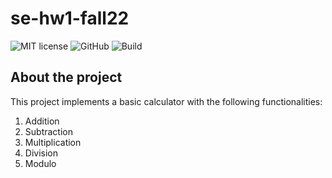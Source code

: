 # se-hw1-fall22


![MIT license](https://img.shields.io/badge/License-MIT-green.svg)
![GitHub](https://img.shields.io/badge/Language-Python-blue.svg)
![Build](https://github.com/.github/actions/workflows/python-package.yml/badge.svg)

## About the project

This project implements a basic calculator with the following functionalities:
1. Addition
2. Subtraction
3. Multiplication
4. Division
5. Modulo
